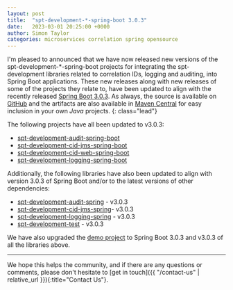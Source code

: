 ```yaml
---
layout: post
title:  "spt-development-*-spring-boot 3.0.3"
date:   2023-03-01 20:25:00 +0000
author: Simon Taylor
categories: microservices correlation spring opensource
---
```

I'm pleased to announced that we have now released new versions of the spt-development-*-spring-boot projects for integrating the spt-development
libraries related to correlation IDs, logging and auditing, into Spring Boot applications. These new releases along with new releases of some of
the projects they relate to, have been updated to align with the recently released 
[Spring Boot 3.0.3](https://spring.io/blog/2023/02/23/spring-boot-3-0-3-available-now). As always, the source is available on 
[GitHub](https://github.com/spt-development) and the artifacts are also available in 
[Maven Central](https://mvnrepository.com/artifact/com.spt-development) for easy inclusion in your own <em>Java</em> projects.
{: class="lead"}

The following projects have all been updated to v3.0.3:

* [spt-development-audit-spring-boot](https://github.com/spt-development/spt-development-audit-spring-boot)
* [spt-development-cid-jms-spring-boot](https://github.com/spt-development/spt-development-cid-jms-spring-boot)
* [spt-development-cid-web-spring-boot](https://github.com/spt-development/spt-development-cid-web-spring-boot)
* [spt-development-logging-spring-boot](https://github.com/spt-development/spt-development-logging-spring-boot)

Additionally, the following libraries have also been updated to align with version 3.0.3 of Spring Boot and/or to the latest versions of other 
dependencies:

* [spt-development-audit-spring](https://github.com/spt-development/spt-development-audit-spring) - v3.0.3
* [spt-development-cid-jms-spring](https://github.com/spt-development/spt-development-cid-jms-spring)- v3.0.3
* [spt-development-logging-spring](https://github.com/spt-development/spt-development-logging-spring) - v3.0.3
* [spt-development-test](https://github.com/spt-development/spt-development-test) - v3.0.3

We have also upgraded the [demo project](https://github.com/spt-development/spt-development-demo) to Spring Boot 3.0.3 and v3.0.3 of all the libraries above.

---

We hope this helps the community, and if there are any questions or comments, please don't hesitate to [get in touch]({{ "/contact-us" | relative_url }}){:title="Contact Us"}.
